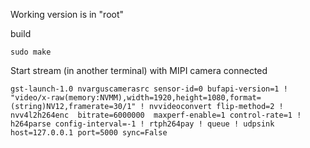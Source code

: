 Working version is in "root"


build
```
sudo make
```

Start stream (in another terminal) with MIPI camera connected
```
gst-launch-1.0 nvarguscamerasrc sensor-id=0 bufapi-version=1 ! "video/x-raw(memory:NVMM),width=1920,height=1080,format=(string)NV12,framerate=30/1" ! nvvideoconvert flip-method=2 ! nvv4l2h264enc  bitrate=6000000  maxperf-enable=1 control-rate=1 ! h264parse config-interval=-1 ! rtph264pay ! queue ! udpsink host=127.0.0.1 port=5000 sync=False
```
